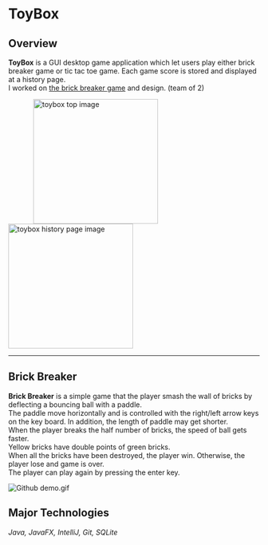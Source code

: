 # ToyBox

## Overview
**ToyBox** is a GUI desktop game application which let users play either brick breaker game or tic tac toe game.
Each game score is stored and displayed at a history page.</br>
I worked on [the brick breaker game](#brick-breaker) and design. (team of 2)

<img src="https://github.com/Minamiciccc/ToyBox/blob/media/toybox_top.png" width="250px" alt="toybox top image" hspace="50"><img src="https://github.com/Minamiciccc/ToyBox/blob/media/toybox_history.png" width="250px" alt="toybox history page image">

---
## Brick Breaker
**Brick Breaker** is a simple game that the player smash the wall of bricks by deflecting a bouncing ball with a paddle.</br>
The paddle move horizontally and is controlled with the right/left arrow keys on the key board. In addition, the length of paddle may get shorter.</br>
When the player breaks the half number of bricks, the speed of ball gets faster.</br>
Yellow bricks have double points of green bricks.</br>
When all the bricks have been destroyed, the player win. Otherwise, the player lose and game is over.</br>
The player can play again by pressing the enter key.

![Github demo.gif](https://github.com/Minamiciccc/ToyBox/blob/media/toybox_bb.gif)

## Major Technologies
_Java, JavaFX, IntelliJ, Git, SQLite_

